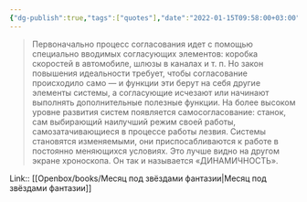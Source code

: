 ```yaml
---
{"dg-publish":true,"tags":["quotes"],"date":"2022-01-15T09:58:00+03:00","title":"Процесс согласования","modified_at":"2022-06-03T09:07:43+03:00","aliases":"Процесс согласования","dg-path":"/quotes/202201150958.md","permalink":"/quotes/202201150958/","dgPassFrontmatter":true}
---
```



> Первоначально процесс согласования идет с помощью специально вводимых согласующих элементов: коробка скоростей в автомобиле, шлюзы в каналах и т. п. Но закон повышения идеальности требует, чтобы согласование происходило само — и функции эти берут на себя другие элементы системы, а согласующие исчезают или начинают выполнять дополнительные полезные функции. На более высоком уровне развития систем появляется самосогласование: станок, сам выбирающий наилучший режим своей работы, самозатачивающиеся в процессе работы лезвия. Системы становятся изменяемыми, они приспосабливаются к работе в постоянно меняющихся условиях. Это лучше видно на другом экране хроноскопа. Он так и называется «ДИНАМИЧНОСТЬ». 

Link:: [[Openbox/books/Месяц под звёздами фантазии\|Месяц под звёздами фантазии]]
